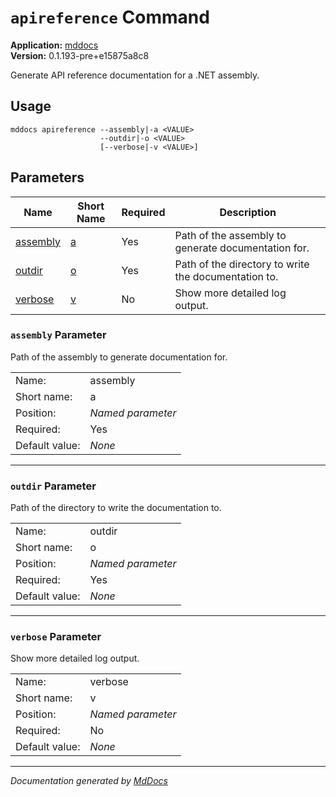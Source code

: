 # `apireference` Command

**Application:** [mddocs](../commandline.md)  
**Version:** 0.1.193\-pre+e15875a8c8

Generate API reference documentation for a .NET assembly.

## Usage

```
mddocs apireference --assembly|-a <VALUE>
                    --outdir|-o <VALUE>
                    [--verbose|-v <VALUE>]
```

## Parameters

| Name                            | Short Name               | Required | Description                                          |
| ------------------------------- | ------------------------ | -------- | ---------------------------------------------------- |
| [assembly](#assembly-parameter) | [a](#assembly-parameter) | Yes      | Path of the assembly to generate documentation for.  |
| [outdir](#outdir-parameter)     | [o](#outdir-parameter)   | Yes      | Path of the directory to write the documentation to. |
| [verbose](#verbose-parameter)   | [v](#verbose-parameter)  | No       | Show more detailed log output.                       |

### `assembly` Parameter

Path of the assembly to generate documentation for.

|                |                   |
| -------------- | ----------------- |
| Name:          | assembly          |
| Short name:    | a                 |
| Position:      | *Named parameter* |
| Required:      | Yes               |
| Default value: | *None*            |
___

### `outdir` Parameter

Path of the directory to write the documentation to.

|                |                   |
| -------------- | ----------------- |
| Name:          | outdir            |
| Short name:    | o                 |
| Position:      | *Named parameter* |
| Required:      | Yes               |
| Default value: | *None*            |
___

### `verbose` Parameter

Show more detailed log output.

|                |                   |
| -------------- | ----------------- |
| Name:          | verbose           |
| Short name:    | v                 |
| Position:      | *Named parameter* |
| Required:      | No                |
| Default value: | *None*            |
___

*Documentation generated by [MdDocs](https://github.com/ap0llo/mddocs)*
